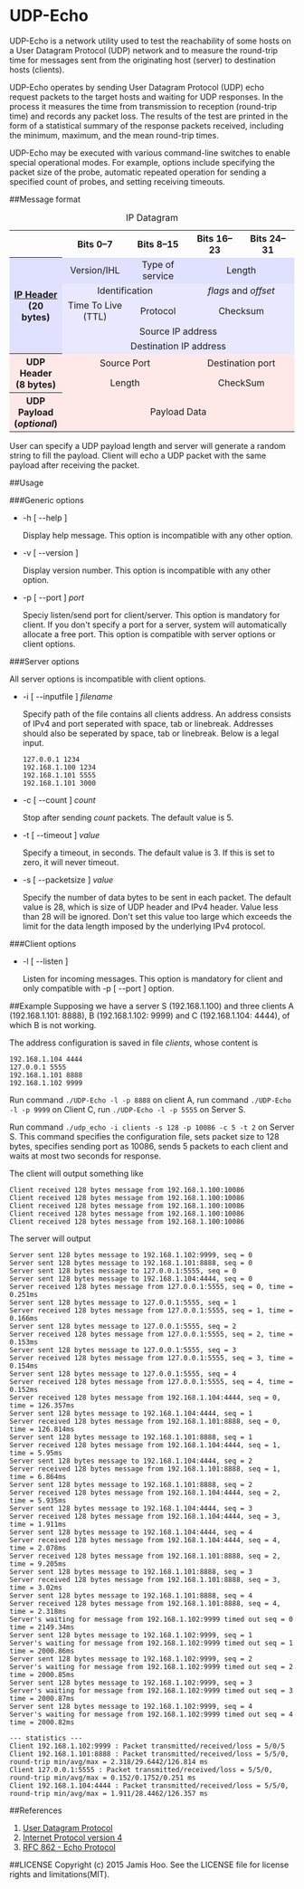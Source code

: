 # UDP-Echo

UDP-Echo is a network utility used to test the reachability of some hosts on a User Datagram Protocol (UDP) network and to measure the round-trip time for messages sent from the originating host (server) to destination hosts (clients).

UDP-Echo operates by sending User Datagram Protocol (UDP) echo request packets to the target hosts and waiting for UDP responses. In the process it measures the time from transmission to reception (round-trip time) and records any packet loss. The results of the test are printed in the form of a statistical summary of the response packets received, including the minimum, maximum, and the mean round-trip times.

UDP-Echo may be executed with various command-line switches to enable special operational modes. For example, options include specifying the packet size of the probe, automatic repeated operation for sending a specified count of probes, and setting receiving timeouts.

##Message format

<table class="wikitable" style="float: right; margin-left: 1.5em; margin-right: 0; margin-top: 0; text-align: center;">
<caption>IP Datagram</caption>
<tr>
<th>&#160;</th>
<th scope="col" style="width:110px;">Bits 0–7</th>
<th scope="col" style="width:110px;">Bits 8–15</th>
<th scope="col" style="width:110px;">Bits 16–23</th>
<th scope="col" style="width:110px;">Bits 24–31</th>
</tr>
<tr style="background:#e0e0ff;">
<th rowspan="5"><a href="/wiki/IPv4_Header" title="IPv4 Header" class="mw-redirect">IP Header</a><br />
(20 bytes)</th>
<td>Version/IHL</td>
<td>Type of service</td>
<td colspan="2">Length</td>
</tr>
<tr style="background:#e8e8ff;">
<td colspan="2">Identification</td>
<td colspan="2"><i>flags</i> and <i>offset</i></td>
</tr>
<tr style="background:#e8e8ff;">
<td>Time To Live (TTL)</td>
<td>Protocol</td>
<td colspan="2">Checksum</td>
</tr>
<tr style="background:#e8e8ff;">
<td colspan="4">Source IP address</td>
</tr>
<tr style="background:#e8e8ff;">
<td colspan="4">Destination IP address</td>
</tr>
<tr style="background:#ffe8e8;">
<th rowspan="2">UDP Header<br />
(8 bytes)</th>
<td colspan="2">Source Port</td>
<td colspan="2">Destination port</td>
</tr>
<tr style="background:#ffe8e8;">
<td colspan="2">Length</td>
<td colspan="2">CheckSum</td>
</tr>
<tr style="background:#ffe8e8;">
<th>UDP Payload<br />
(<i>optional</i>)</th>
<td colspan="4">Payload Data</td>
</tr>
</table>

User can specify a UDP payload length and server will generate a random string to fill the payload. Client will echo a UDP packet with the same payload after receiving the packet.

##Usage

###Generic options

* -h [ --help ]

    Display help message. This option is incompatible with any other option.

* -v [ --version ]

    Display version number. This option is incompatible with any other option.
    
* -p [ --port ] *port*

    Speciy listen/send port for client/server. This option is mandatory for client. If you don't specify a port for a server, system will automatically allocate a free port. This option is compatible with server options or client options.
    
###Server options

All server options is incompatible with client options.

* -i [ --inputfile ] *filename*

    Specify path of the file contains all clients address. An address consists of IPv4 and port seperated with space, tab or linebreak. Addresses should also be seperated by space, tab or linebreak. Below is a legal input.
    
    ```
    127.0.0.1 1234
    192.168.1.100 1234
    192.168.1.101 5555
    192.168.1.101 3000 
    ```
    
* -c [ --count ] *count*

    Stop after sending *count* packets. The default value is 5.
    
* -t [ --timeout ] *value*

    Specify a timeout, in seconds. The default value is 3. If this is set to zero, it will never timeout.

* -s [ --packetsize ] *value*

    Specify the number of data bytes to be sent in each packet. The default value is 28, which is size of UDP header and IPv4 header. Value less than 28 will be ignored. Don't set this value too large which exceeds the limit for the data length imposed by the underlying IPv4 protocol.

###Client options

* -l [ --listen ] 

    Listen for incoming messages. This option is mandatory for client and only compatible with -p [ --port ] option.

##Example
Supposing we have a server S (192.168.1.100) and three clients A (192.168.1.101: 8888), B (192.168.1.102: 9999) and C (192.168.1.104: 4444), of which B is not working.

The address configuration is saved in file *clients*, whose content is

```
192.168.1.104 4444
127.0.0.1 5555
192.168.1.101 8888
192.168.1.102 9999
```

Run command `./UDP-Echo -l -p 8888` on client A, run command `./UDP-Echo -l -p 9999` on Client C, run `./UDP-Echo -l -p 5555` on Server S.

Run command `./udp_echo -i clients -s 128 -p 10086 -c 5 -t 2` on Server S.
This command specifies the configuration file, sets packet size to 128 bytes, specifies sending port as 10086, sends 5 packets to each client and waits at most two seconds for response.

The client will output something like 

```
Client received 128 bytes message from 192.168.1.100:10086
Client received 128 bytes message from 192.168.1.100:10086
Client received 128 bytes message from 192.168.1.100:10086
Client received 128 bytes message from 192.168.1.100:10086
Client received 128 bytes message from 192.168.1.100:10086
```

The server will output

```
Server sent 128 bytes message to 192.168.1.102:9999, seq = 0
Server sent 128 bytes message to 192.168.1.101:8888, seq = 0
Server sent 128 bytes message to 127.0.0.1:5555, seq = 0
Server sent 128 bytes message to 192.168.1.104:4444, seq = 0
Server received 128 bytes message from 127.0.0.1:5555, seq = 0, time = 0.251ms
Server sent 128 bytes message to 127.0.0.1:5555, seq = 1
Server received 128 bytes message from 127.0.0.1:5555, seq = 1, time = 0.166ms
Server sent 128 bytes message to 127.0.0.1:5555, seq = 2
Server received 128 bytes message from 127.0.0.1:5555, seq = 2, time = 0.153ms
Server sent 128 bytes message to 127.0.0.1:5555, seq = 3
Server received 128 bytes message from 127.0.0.1:5555, seq = 3, time = 0.154ms
Server sent 128 bytes message to 127.0.0.1:5555, seq = 4
Server received 128 bytes message from 127.0.0.1:5555, seq = 4, time = 0.152ms
Server received 128 bytes message from 192.168.1.104:4444, seq = 0, time = 126.357ms
Server sent 128 bytes message to 192.168.1.104:4444, seq = 1
Server received 128 bytes message from 192.168.1.101:8888, seq = 0, time = 126.814ms
Server sent 128 bytes message to 192.168.1.101:8888, seq = 1
Server received 128 bytes message from 192.168.1.104:4444, seq = 1, time = 5.95ms
Server sent 128 bytes message to 192.168.1.104:4444, seq = 2
Server received 128 bytes message from 192.168.1.101:8888, seq = 1, time = 6.864ms
Server sent 128 bytes message to 192.168.1.101:8888, seq = 2
Server received 128 bytes message from 192.168.1.104:4444, seq = 2, time = 5.935ms
Server sent 128 bytes message to 192.168.1.104:4444, seq = 3
Server received 128 bytes message from 192.168.1.104:4444, seq = 3, time = 1.911ms
Server sent 128 bytes message to 192.168.1.104:4444, seq = 4
Server received 128 bytes message from 192.168.1.104:4444, seq = 4, time = 2.078ms
Server received 128 bytes message from 192.168.1.101:8888, seq = 2, time = 9.205ms
Server sent 128 bytes message to 192.168.1.101:8888, seq = 3
Server received 128 bytes message from 192.168.1.101:8888, seq = 3, time = 3.02ms
Server sent 128 bytes message to 192.168.1.101:8888, seq = 4
Server received 128 bytes message from 192.168.1.101:8888, seq = 4, time = 2.318ms
Server's waiting for message from 192.168.1.102:9999 timed out seq = 0 time = 2149.34ms
Server sent 128 bytes message to 192.168.1.102:9999, seq = 1
Server's waiting for message from 192.168.1.102:9999 timed out seq = 1 time = 2000.86ms
Server sent 128 bytes message to 192.168.1.102:9999, seq = 2
Server's waiting for message from 192.168.1.102:9999 timed out seq = 2 time = 2000.85ms
Server sent 128 bytes message to 192.168.1.102:9999, seq = 3
Server's waiting for message from 192.168.1.102:9999 timed out seq = 3 time = 2000.87ms
Server sent 128 bytes message to 192.168.1.102:9999, seq = 4
Server's waiting for message from 192.168.1.102:9999 timed out seq = 4 time = 2000.82ms

--- statistics ---
Client 192.168.1.102:9999 : Packet transmitted/received/loss = 5/0/5
Client 192.168.1.101:8888 : Packet transmitted/received/loss = 5/5/0, round-trip min/avg/max = 2.318/29.6442/126.814 ms
Client 127.0.0.1:5555 : Packet transmitted/received/loss = 5/5/0, round-trip min/avg/max = 0.152/0.1752/0.251 ms
Client 192.168.1.104:4444 : Packet transmitted/received/loss = 5/5/0, round-trip min/avg/max = 1.911/28.4462/126.357 ms
```

##References 
1. [User Datagram Protocol](http://en.wikipedia.org/wiki/User_Datagram_Protocol)
2. [Internet Protocol version 4](http://en.wikipedia.org/wiki/IPv4)
3. [RFC 862 - Echo Protocol](http://www.rfc-base.org/txt/rfc-862.txt)

##LICENSE
Copyright (c) 2015 Jamis Hoo. See the LICENSE file for license rights and limitations(MIT).

